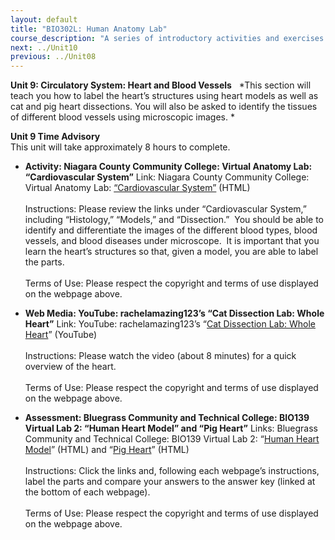 ```yaml
---
layout: default
title: "BIO302L: Human Anatomy Lab"
course_description: "A series of introductory activities and exercises that explore human anatomy. Lab topics include: anatomical terms, histology, bones, muscles, eye and ear anatomy, respiratory system anatomy, and various dissections including the brain, heart, urinary system, reproductive system, and digestive system."
next: ../Unit10
previous: ../Unit08
---
```

**Unit 9: Circulatory System: Heart and Blood Vessels** <span
id="9"></span> 
*This section will teach you how to label the heart’s structures using
heart models as well as cat and pig heart dissections. You will also be
asked to identify the tissues of different blood vessels using
microscopic images. *

**Unit 9 Time Advisory**  
This unit will take approximately 8 hours to complete.

-   **Activity: Niagara County Community College: Virtual Anatomy Lab:
    “Cardiovascular System”**
    Link: Niagara County Community College: Virtual Anatomy Lab:
    [“Cardiovascular
    System”](http://www.niagaracc.suny.edu/academics/shm/val/cardio.html)
    (HTML)  
        
     Instructions: Please review the links under “Cardiovascular
    System,” including “Histology,” “Models,” and “Dissection.”  You
    should be able to identify and differentiate the images of the
    different blood types, blood vessels, and blood diseases under
    microscope.  It is important that you learn the heart’s structures
    so that, given a model, you are able to label the parts.    
        
     Terms of Use: Please respect the copyright and terms of use
    displayed on the webpage above.

-   **Web Media: YouTube: rachelamazing123’s “Cat Dissection Lab: Whole
    Heart”**
    Link: YouTube: rachelamazing123’s “[Cat Dissection Lab: Whole
    Heart](http://www.youtube.com/watch?v=-w6IIevIaqM)” (YouTube)  
        
     Instructions: Please watch the video (about 8 minutes) for a quick
    overview of the heart.  
        
     Terms of Use: Please respect the copyright and terms of use
    displayed on the webpage above.

-   **Assessment: Bluegrass Community and Technical College: BIO139
    Virtual Lab 2: “Human Heart Model” and “Pig Heart”**
    Links: Bluegrass Community and Technical College: BIO139 Virtual Lab
    2: “[Human Heart
    Model](http://legacy.bluegrass.kctcs.edu/natural_sciences/biology/bio_139_virtual_lab/virtual_lab_2/human_heart_unlabeled/)”
    (HTML) and “[Pig
    Heart](https://web.archive.org/web/20130527152622/http://legacy.bluegrass.kctcs.edu/natural_sciences/biology/bio_139_virtual_lab/virtual_lab_2/pig_heart_labeled)”
    (HTML)  
        
     Instructions: Click the links and, following each webpage’s
    instructions, label the parts and compare your answers to the answer
    key (linked at the bottom of each webpage).  
        
     Terms of Use: Please respect the copyright and terms of use
    displayed on the webpage above.


